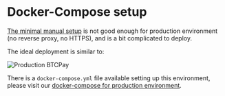 # Docker-Compose setup

[The minimal manual setup](ManualDeployment.md) is not good enough for production environment (no reverse proxy, no HTTPS), and is a bit complicated to deploy.

The ideal deployment is similar to:

![Production BTCPay](https://raw.githubusercontent.com/btcpayserver/btcpayserver-docker/master/Production/Production.png)

There is a `docker-compose.yml` file available setting up this environment, please visit our [docker-compose for production environment](https://github.com/btcpayserver/btcpayserver-docker/tree/master/Production).